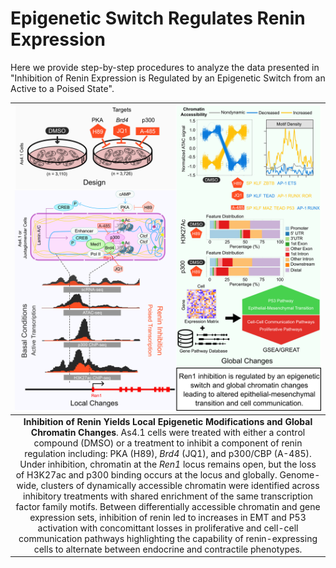 # Epigenetic Switch Regulates Renin Expression

Here we provide step-by-step procedures to analyze the data presented in "Inhibition of Renin Expression is Regulated by an Epigenetic Switch from an Active to a Poised State".


| ![graphical_abstract.png](docs/img/graphical_abstract.png) |
|:--:|
| **Inhibition of Renin Yields Local Epigenetic Modifications and Global Chromatin Changes**. As4.1 cells were treated with either a control compound (DMSO) or a treatment to inhibit a component of renin regulation including: PKA (H89), *Brd4* (JQ1), and p300/CBP (A-485). Under inhibition, chromatin at the *Ren1* locus remains open, but the loss of H3K27ac and p300 binding occurs at the locus and globally. Genome-wide, clusters of dynamically accessible chromatin were identified across inhibitory treatments with shared enrichment of the same transcription factor family motifs. Between differentially accessible chromatin and gene expression sets, inhibition of renin led to increases in EMT and P53 activation with concomittant losses in proliferative and cell-cell communication pathways highlighting the capability of renin-expressing cells to alternate between endocrine and contractile phenotypes. |

